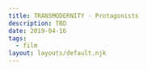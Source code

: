 ```yaml
---
title: TRANSMODERNITY - Protagonists
description: TBD
date: 2019-04-16
tags:
  - film
layout: layouts/default.njk
---
```

